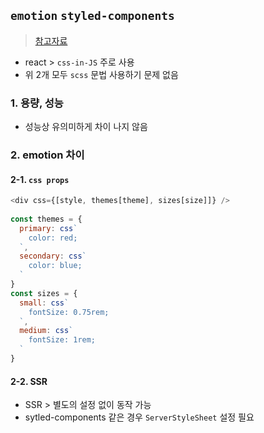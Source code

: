 ## `emotion` `styled-components`
> [참고자료](https://velog.io/@bepyan/styled-components-%EA%B3%BC-emotion-%EB%8F%84%EB%8C%80%EC%B2%B4-%EC%B0%A8%EC%9D%B4%EA%B0%80-%EB%AD%94%EA%B0%80)
- react > `css-in-JS` 주로 사용
- 위 2개 모두 `scss` 문법 사용하기 문제 없음

### 1. 용량, 성능
- 성능상 유의미하게 차이 나지 않음

### 2. emotion 차이
#### 2-1. `css props` 
```js
<div css={[style, themes[theme], sizes[size]]} />
  
const themes = {
  primary: css`
    color: red;
  `,  
  secondary: css`
    color: blue;
  `
}
const sizes = {
  small: css`
    fontSize: 0.75rem;
  `,
  medium: css`
    fontSize: 1rem;
  `
}
```
#### 2-2. SSR
- SSR > 별도의 설정 없이 동작 가능
- sytled-components 같은 경우 `ServerStyleSheet` 설정 필요
